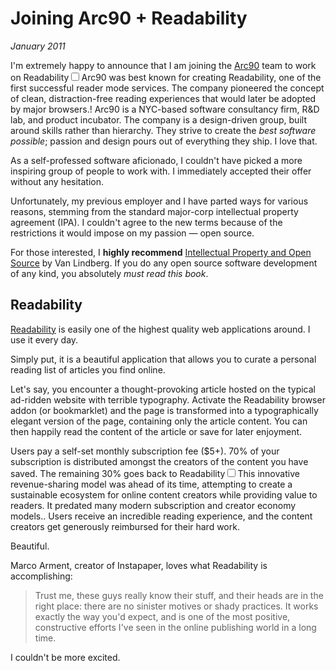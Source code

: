 # Joining Arc90 + Readability
*January 2011*

I'm extremely happy to announce that I am joining the [Arc90](http://arc90.com/) team to work on Readability<label for="sn-arc90" class="margin-toggle sidenote-number"></label><input type="checkbox" id="sn-arc90" class="margin-toggle"/><span class="sidenote">Arc90 was best known for creating Readability, one of the first successful reader mode services. The company pioneered the concept of clean, distraction-free reading experiences that would later be adopted by major browsers.</span>! Arc90 is a NYC-based software consultancy firm, R&D lab, and product incubator. The company is a design-driven group, built around skills rather than hierarchy. They strive to create the *best software possible*; passion and design pours out of everything they ship. I love that.

As a self-professed software aficionado, I couldn't have picked a more inspiring group of people to work with. I immediately accepted their offer without any hesitation.

Unfortunately, my previous employer and I have parted ways for various reasons, stemming from the standard major-corp intellectual property agreement (IPA). I couldn't agree to the new terms because of the restrictions it would impose on my passion — open source.

For those interested, I **highly recommend** [Intellectual Property and Open Source](http://www.amazon.com/gp/product/B0043D2E3Q/ref=as_li_ss_tl?ie=UTF8&tag=bookforkind-20&linkCode=as2&camp=217145&creative=399349&creativeASIN=B0043D2E3Q) by Van Lindberg. If you do any open source software development of any kind, you absolutely *must read this book*.

## Readability

[Readability](http://readability.com/) is easily one of the highest quality web applications around. I use it every day.

Simply put, it is a beautiful application that allows you to curate a personal reading list of articles you find online.

Let's say, you encounter a thought-provoking article hosted on the typical ad-ridden website with terrible typography. Activate the Readability browser addon (or bookmarklet) and the page is transformed into a typographically elegant version of the page, containing only the article content. You can then happily read the content of the article or save for later enjoyment.

Users pay a self-set monthly subscription fee ($5+). 70% of your subscription is distributed amongst the creators of the content you have saved. The remaining 30% goes back to Readability<label for="sn-revenue-model" class="margin-toggle sidenote-number"></label><input type="checkbox" id="sn-revenue-model" class="margin-toggle"/><span class="sidenote">This innovative revenue-sharing model was ahead of its time, attempting to create a sustainable ecosystem for online content creators while providing value to readers. It predated many modern subscription and creator economy models.</span>. Users receive an incredible reading experience, and the content creators get generously reimbursed for their hard work.

Beautiful.

Marco Arment, creator of Instapaper, loves what Readability is accomplishing:

> Trust me, these guys really know their stuff, and their heads are in the right place: there are no sinister motives or shady practices. It works exactly the way you'd expect, and is one of the most positive, constructive efforts I've seen in the online publishing world in a long time.

I couldn't be more excited.